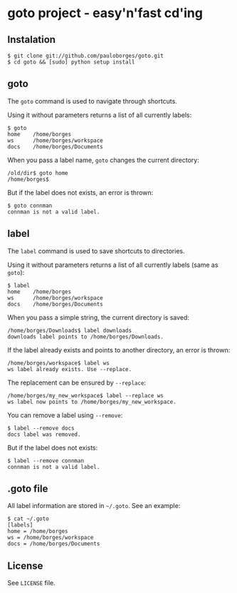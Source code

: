 goto project - easy'n'fast cd'ing
=================================


Instalation
-----------

    $ git clone git://github.com/pauloborges/goto.git
    $ cd goto && [sudo] python setup install


goto
----

The `goto` command is used to navigate through shortcuts.

Using it without parameters returns a list of all currently labels:

    $ goto
    home    /home/borges
    ws      /home/borges/workspace
    docs    /home/borges/Documents

When you pass a label name, `goto` changes the current directory:

    /old/dir$ goto home
    /home/borges$

But if the label does not exists, an error is thrown:

    $ goto connman
    connman is not a valid label.


label
-----

The `label` command is used to save shortcuts to directories.

Using it without parameters returns a list of all currently labels (same as `goto`):

    $ label
    home    /home/borges
    ws      /home/borges/workspace
    docs    /home/borges/Documents

When you pass a simple string, the current directory is saved:

    /home/borges/Downloads$ label downloads
    downloads label points to /home/borges/Downloads.

If the label already exists and points to another directory, an error is thrown:

    /home/borges/workspace$ label ws
    ws label already exists. Use --replace.

The replacement can be ensured by `--replace`:

    /home/borges/my_new_workspace$ label --replace ws
    ws label now points to /home/borges/my_new_workspace.

You can remove a label using `--remove`:

    $ label --remove docs
    docs label was removed.

But if the label does not exists:

    $ label --remove connman
    connman is not a valid label.


.goto file
----------

All label information are stored in `~/.goto`. See an example:

    $ cat ~/.goto
    [labels]
    home = /home/borges
    ws = /home/borges/workspace
    docs = /home/borges/Documents


License
-------

See `LICENSE` file.
